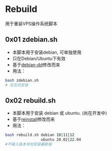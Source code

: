 # Rebuild
用于重装VPS操作系统脚本

## 0x01 zdebian.sh
- 本脚本用于安装debian, 可单独使用
- 只在Debian/Ubuntu下有效
- 基于[debian-dd](https://github.com/bihell/debian-dd)修改而来
- 用法：
```bash
bash zdebian.sh
# 交互式安装
```

## 0x02 rebuild.sh
- 本脚本用于安装 debian 或 ubuntu. (尚在开发中)
- 基于[reinstall](https://github.com/bin456789/reinstall)修改而来
- 用法：
```bash
bash rebuild.sh debian 10|11|12
                ubuntu 20.02|22.04
#不输入版本号则安装最新版
```